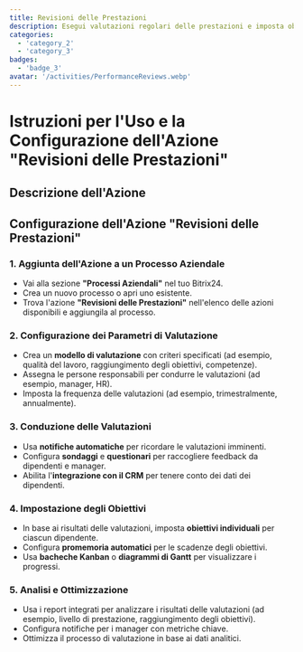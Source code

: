 ```yaml
---
title: Revisioni delle Prestazioni
description: Esegui valutazioni regolari delle prestazioni e imposta obiettivi.
categories: 
  - 'category_2'
  - 'category_3'
badges: 
  - 'badge_3'
avatar: '/activities/PerformanceReviews.webp'
---
```


# Istruzioni per l'Uso e la Configurazione dell'Azione "Revisioni delle Prestazioni"

## Descrizione dell'Azione

## **Configurazione dell'Azione "Revisioni delle Prestazioni"**

### 1. Aggiunta dell'Azione a un Processo Aziendale
- Vai alla sezione **"Processi Aziendali"** nel tuo Bitrix24.
- Crea un nuovo processo o apri uno esistente.
- Trova l'azione **"Revisioni delle Prestazioni"** nell'elenco delle azioni disponibili e aggiungila al processo.

### 2. Configurazione dei Parametri di Valutazione
- Crea un **modello di valutazione** con criteri specificati (ad esempio, qualità del lavoro, raggiungimento degli obiettivi, competenze).
- Assegna le persone responsabili per condurre le valutazioni (ad esempio, manager, HR).
- Imposta la frequenza delle valutazioni (ad esempio, trimestralmente, annualmente).

### 3. Conduzione delle Valutazioni
- Usa **notifiche automatiche** per ricordare le valutazioni imminenti.
- Configura **sondaggi** e **questionari** per raccogliere feedback da dipendenti e manager.
- Abilita l'**integrazione con il CRM** per tenere conto dei dati dei dipendenti.

### 4. Impostazione degli Obiettivi
- In base ai risultati delle valutazioni, imposta **obiettivi individuali** per ciascun dipendente.
- Configura **promemoria automatici** per le scadenze degli obiettivi.
- Usa **bacheche Kanban** o **diagrammi di Gantt** per visualizzare i progressi.

### 5. Analisi e Ottimizzazione
- Usa i report integrati per analizzare i risultati delle valutazioni (ad esempio, livello di prestazione, raggiungimento degli obiettivi).
- Configura notifiche per i manager con metriche chiave.
- Ottimizza il processo di valutazione in base ai dati analitici.